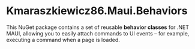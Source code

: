 # Kmaraszkiewicz86.Maui.Behaviors
This NuGet package contains a set of reusable **behavior classes** for .NET MAUI, allowing you to easily attach commands to UI events – for example, executing a command when a page is loaded.

